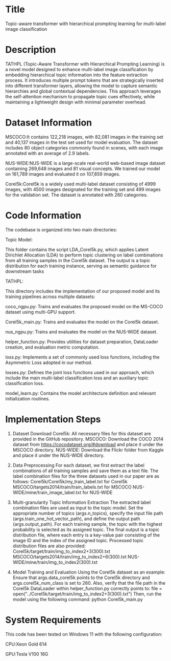 # Title
 Topic-aware transformer with hierarchical prompting learning for multi-label image classification
# Description
 TATHPL (Topic-Aware Transformer with Hierarchical Prompting Learning) is a novel model designed to enhance multi-label image classification by embedding hierarchical topic information into the feature extraction process. It introduces multiple prompt tokens that are strategically inserted into different transformer layers, allowing the model to capture semantic hierarchies and global contextual dependencies. This approach leverages the self-attention mechanism to propagate topic cues effectively, while maintaining a lightweight design with minimal parameter overhead.

# Dataset Information
MSCOCO:It contains 122,218 images, with 82,081 images in the training set and 40,137 images in the test set used for model evaluation. The dataset includes 80 object categories commonly found in scenes, with each image annotated with an average of 2.9 labels.

NUS-WIDE:NUS-WIDE is a large-scale real-world web-based image dataset containing 269,648 images and 81 visual concepts. We trained our model on 161,789 images and evaluated it on 107,859 images.

Corel5k:Corel5k is a widely used multi-label dataset consisting of 4999 images, with 4500 images designated for the training set and 499 images for the validation set. The dataset is annotated with 260 categories.

# Code Information
The codebase is organized into two main directories:

Topic Model:

This folder contains the script LDA_Corel5k.py, which applies Latent Dirichlet Allocation (LDA) to perform topic clustering on label combinations from all training samples in the Corel5k dataset. The output is a topic distribution for each training instance, serving as semantic guidance for downstream tasks

TATHPL:

This directory includes the implementation of our proposed model and its training pipelines across multiple datasets:

coco_ngpu.py: Trains and evaluates the proposed model on the MS-COCO dataset using multi-GPU support.

Corel5k_main.py: Trains and evaluates the model on the Corel5k dataset.

nus_ngpu.py: Trains and evaluates the model on the NUS-WIDE dataset.

helper_function.py: Provides utilities for dataset preparation, DataLoader creation, and evaluation metric computation.

loss.py: Implements a set of commonly used loss functions, including the Asymmetric Loss adopted in our method.

losses.py: Defines the joint loss functions used in our approach, which include the main multi-label classification loss and an auxiliary topic classification loss.

model_learn.py: Contains the model architecture definition and relevant initialization routines.

# Implementation Steps

1. Dataset Download
Corel5k: All necessary files for this dataset are provided in the GitHub repository.
MSCOCO: Download the COCO 2014 dataset from https://cocodataset.org/#download and place it under the MSCOCO directory.
NUS-WIDE: Download the Flickr folder from Kaggle and place it under the NUS-WIDE directory.


2. Data Preprocessing
For each dataset, we first extract the label combinations of all training samples and save them as a text file. The label combination files for the three datasets used in our paper are as follows:
Corel5k/Corel5k/my_train_label.txt for Corel5k
MSCOCO/targets2014/train/train_labels.txt for MSCOCO
NUS-WIDE/mine/train_image_label.txt for NUS-WIDE


3. Multi-granularity Topic Information Extraction
The extracted label combination files are used as input to the topic model. Set the appropriate number of topics (args.n_topics), specify the input file path (args.train_one_hot_vector_path), and define the output path (args.output_path).
For each training sample, the topic with the highest probability is selected as its assigned topic. The final output is a topic distribution file, where each entry is a key-value pair consisting of the image ID and the index of the assigned topic.
Processed topic distribution files are also provided:
Corel5k/target/train/img_to_index2+3(300).txt
MSCOCO/targets2014/train/img_to_index2+6(300).txt
NUS-WIDE/mine/train/img_to_index2(300).txt


4. Model Training and Evaluation
Using the Corel5k dataset as an example:
Ensure that args.data_corel5k points to the Corel5k directory and args.corel5k_num_class is set to 260. Also, verify that the file path in the Corel5k DataLoader within helper_function.py correctly points to:
file = open("../Corel5k/target/train/img_to_index2+3(300).txt")
Then, run the model using the following command:
python Corel5k_main.py 
# System Requirements
This code has been tested on Windows 11 with the following configuration:

CPU:Xeon Gold 614

GPU:Tesla V100 16G